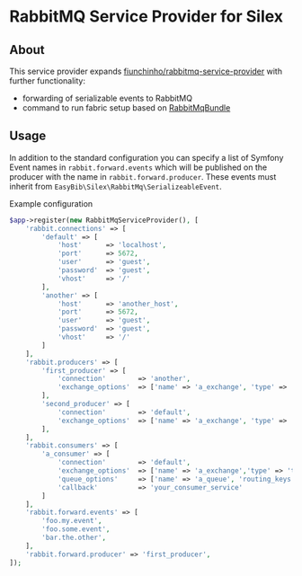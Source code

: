 # RabbitMQ Service Provider for Silex

## About

This service provider expands [fiunchinho/rabbitmq-service-provider](https://github.com/fiunchinho/rabbitmq-service-provider)
with further functionality:

- forwarding of serializable events to RabbitMQ
- command to run fabric setup based on [RabbitMqBundle](http://github.com/videlalvaro/RabbitMqBundle)

## Usage

In addition to the standard configuration you can specify a list of Symfony
Event names in `rabbit.forward.events` which will be published on the producer
with the name in `rabbit.forward.producer`. These events must inherit from
`EasyBib\Silex\RabbitMq\SerializeableEvent`.

Example configuration

```php
$app->register(new RabbitMqServiceProvider(), [
    'rabbit.connections' => [
        'default' => [
            'host'      => 'localhost',
            'port'      => 5672,
            'user'      => 'guest',
            'password'  => 'guest',
            'vhost'     => '/'
        ],
        'another' => [
            'host'      => 'another_host',
            'port'      => 5672,
            'user'      => 'guest',
            'password'  => 'guest',
            'vhost'     => '/'
        ]
    ],
    'rabbit.producers' => [
        'first_producer' => [
            'connection'        => 'another',
            'exchange_options'  => ['name' => 'a_exchange', 'type' => 'topic']
        ],
        'second_producer' => [
            'connection'        => 'default',
            'exchange_options'  => ['name' => 'a_exchange', 'type' => 'topic']
        ],
    ],
    'rabbit.consumers' => [
        'a_consumer' => [
            'connection'        => 'default',
            'exchange_options'  => ['name' => 'a_exchange','type' => 'topic'],
            'queue_options'     => ['name' => 'a_queue', 'routing_keys' => ['foo.#']],
            'callback'          => 'your_consumer_service'
        ]
    ],
    'rabbit.forward.events' => [
        'foo.my.event',
        'foo.some.event',
        'bar.the.other',
    ],
    'rabbit.forward.producer' => 'first_producer',
]);
```
